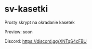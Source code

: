 # sv-kasetki

Prosty skrypt na okradanie kasetek

Preview: soon

Discord: https://discord.gg/XNTqS4cFBU
